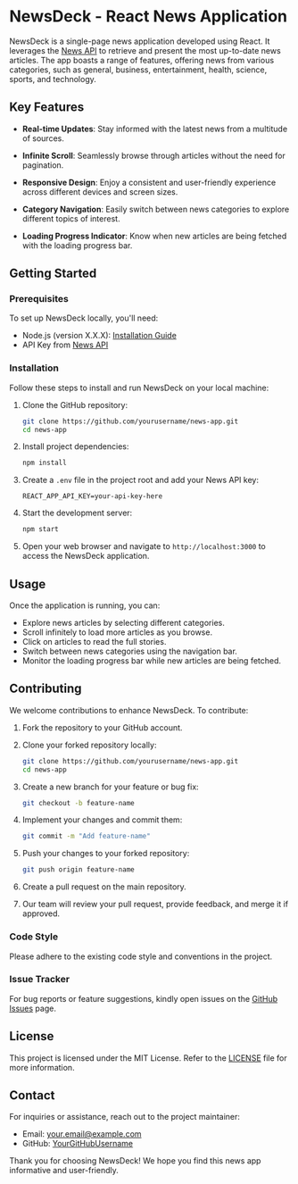 # NewsDeck - React News Application

NewsDeck is a single-page news application developed using React. It leverages the [News API](https://newsapi.org/) to retrieve and present the most up-to-date news articles. The app boasts a range of features, offering news from various categories, such as general, business, entertainment, health, science, sports, and technology.

## Key Features

- **Real-time Updates**: Stay informed with the latest news from a multitude of sources.

- **Infinite Scroll**: Seamlessly browse through articles without the need for pagination.

- **Responsive Design**: Enjoy a consistent and user-friendly experience across different devices and screen sizes.

- **Category Navigation**: Easily switch between news categories to explore different topics of interest.

- **Loading Progress Indicator**: Know when new articles are being fetched with the loading progress bar.

## Getting Started

### Prerequisites

To set up NewsDeck locally, you'll need:

- Node.js (version X.X.X): [Installation Guide](https://nodejs.org/)
- API Key from [News API](https://newsapi.org/)

### Installation

Follow these steps to install and run NewsDeck on your local machine:

1. Clone the GitHub repository:

   ```bash
   git clone https://github.com/yourusername/news-app.git
   cd news-app
   ```

2. Install project dependencies:

   ```bash
   npm install
   ```

3. Create a `.env` file in the project root and add your News API key:

   ```env
   REACT_APP_API_KEY=your-api-key-here
   ```

4. Start the development server:

   ```bash
   npm start
   ```

5. Open your web browser and navigate to `http://localhost:3000` to access the NewsDeck application.

## Usage

Once the application is running, you can:

- Explore news articles by selecting different categories.
- Scroll infinitely to load more articles as you browse.
- Click on articles to read the full stories.
- Switch between news categories using the navigation bar.
- Monitor the loading progress bar while new articles are being fetched.

## Contributing

We welcome contributions to enhance NewsDeck. To contribute:

1. Fork the repository to your GitHub account.

2. Clone your forked repository locally:

   ```bash
   git clone https://github.com/yourusername/news-app.git
   cd news-app
   ```

3. Create a new branch for your feature or bug fix:

   ```bash
   git checkout -b feature-name
   ```

4. Implement your changes and commit them:

   ```bash
   git commit -m "Add feature-name"
   ```

5. Push your changes to your forked repository:

   ```bash
   git push origin feature-name
   ```

6. Create a pull request on the main repository.

7. Our team will review your pull request, provide feedback, and merge it if approved.

### Code Style

Please adhere to the existing code style and conventions in the project.

### Issue Tracker

For bug reports or feature suggestions, kindly open issues on the [GitHub Issues](https://github.com/yourusername/news-app/issues) page.

## License

This project is licensed under the MIT License. Refer to the [LICENSE](LICENSE) file for more information.

## Contact

For inquiries or assistance, reach out to the project maintainer:

- Email: your.email@example.com
- GitHub: [YourGitHubUsername](https://github.com/yourusername)

Thank you for choosing NewsDeck! We hope you find this news app informative and user-friendly.
